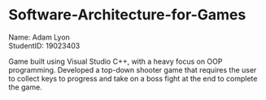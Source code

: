 # Software-Architecture-for-Games

Name: Adam Lyon
</br>
StudentID: 19023403

Game built using Visual Studio C++, with a heavy focus on OOP programming. Developed a top-down shooter game that requires the user to collect keys to progress and take on a boss fight at the end to complete the game.

